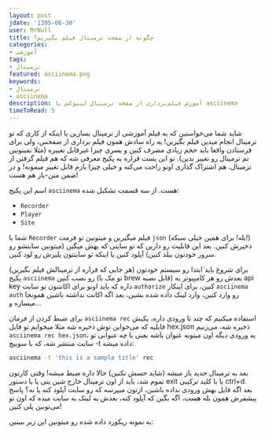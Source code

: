 ```yaml
---    
layout: post
jdate: '1395-06-30'
user: MrNull
title: چگونه از صفحه ترمینال فیلم بگیریم؟
categories:
- آموزشی
tags:
- ترمینال
featured: asciinema.png          
keywords:
- ترمینال
- asciinema
description: آموزش فیلم‌برداری از صفحه ترمینال لینوکس با asciinema
timeToRead: 5
---
```


شاید شما می‌خواستین که یه فیلم آموزشی از ترمینال بسازین یا اینکه از کاری که تو ترمینال انجام میدین فیلم بگیرین! یه راه سادش همون فیلم برداری از صفحس،  ولی برای فرستادن واقعا باید حجم زیادی مصرف کنین و یسری چیزا غیرقابل تغییره (مثلا نمیتونین تم ترمینال رو تغییر بدین). تو این پست قراره یه پکیج معرفی شه که هم فیلم گرفتن از ترمینال، هم اشتراک گذاری اونو راحت می‌کنه و خیلی چیزا بازم قابل تغییر میمونه! و در ضمن متن-باز هم هست!

اسم این پکیج `asciinema` هست. از سه قسمت تشکیل شده:

* `Recorder`
* `Player`
* `Site`

شما با `Recorder` فیلم میگیرین و میتونین تو فرمت `json` (بله! برای همین خیلی سبکه!) ذخیرش کنین. بعد این قابلیت رو دارین که تو سایتی که بهش میگین (میتونین سایتشو رو سرور خودتون بیلد کنین) آپلود کنین یا اینکه تو سایتتون پلیرش رو لود کنین.

برای شروع باید ٰابتدا رو سیستم خودتون (هر جایی که قراره از ترمینالش فیلم بگیرین) پکیج `asciinema` رو نصب کنین (تو مک با brew قابل نصبه)  بعدش رو هر کامپیوتر یه api key داره که باید اونو برای اکانتتون تو سایت `authorize` کنین،  برای اینکار `asciinema auth` رو وارد کنین، وارد لینک داده شده بشین،  بعد اگه اکانت نداشته باشین همونجا میسازه و...

برای ضبط کردن از فرمان `asciinema rec` استفاده میکنیم که چند تا ورودی داره،  یکیش فایلیه که می‌خواین توش ذخیره شه مثلا میخوایم تو فایل hex.json ذخیره شه،  می‌زنیم `asciinema rec hex.json`،  یه ورودی دیگه اون میتونه عنوان باشه یعنی با چه عنوانی تو سایت منتشر شه،  که با سوییچ -t داده میشه: 

```sh
asciinema -t 'this is a sample title' rec
```

بعد یه ترمینال جدید باز میشه (شاید حسش نکنین) حالا داره ضبط میشه! وقتی کارتون تموم شد،  باید از اون ترمینال خارج شین ینی یا با دستور exit یا با کلید ترکیبی ctrl+d. بعد اگه فایل بهش ورودی نداده باشین،  ازتون میپرسه که رو سایت آپلود کنه یا نه؟ پاسخ پیشفرض همون بله هست،  اگه بگین که آپلود کنه،  بعدش یه لینک به سایت میده که اون تو می‌تونین پلی کنین! 

یه نمونه ریکورد داده شده رو میتونین این زیر ببینین:
<script type="text/javascript" src="https://asciinema.org/a/86356.js" id="asciicast-86356" async></script>
